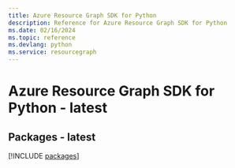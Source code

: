 ```yaml
---
title: Azure Resource Graph SDK for Python
description: Reference for Azure Resource Graph SDK for Python
ms.date: 02/16/2024
ms.topic: reference
ms.devlang: python
ms.service: resourcegraph
---
```

# Azure Resource Graph SDK for Python - latest
## Packages - latest
[!INCLUDE [packages](resource-graph-index.md)]